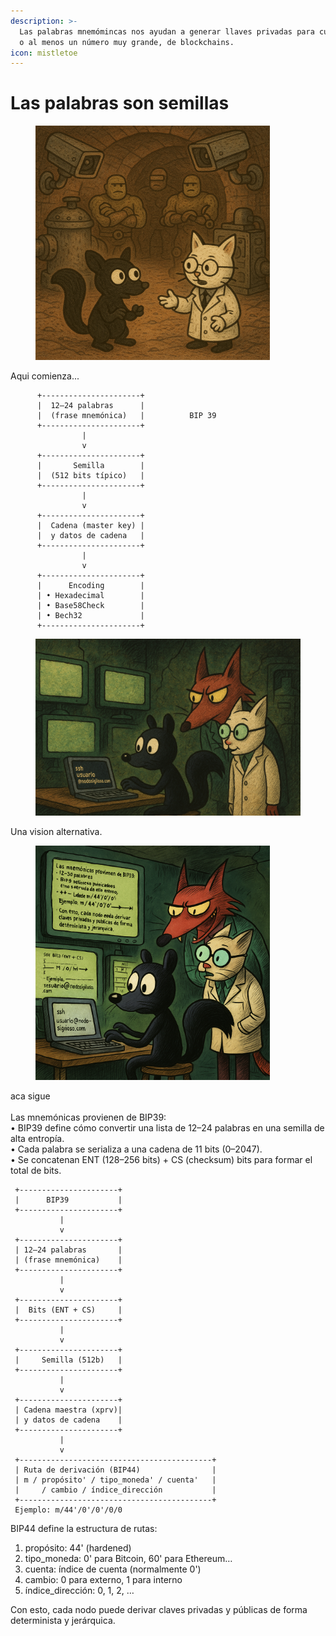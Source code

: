 ```yaml
---
description: >-
  Las palabras mnemómincas nos ayudan a generar llaves privadas para cualquier ,
  o al menos un número muy grande, de blockchains.
icon: mistletoe
---
```


# Las palabras son semillas

<figure><img src=".gitbook/assets/image (2) (1).png" alt="" width="375"><figcaption></figcaption></figure>

Aqui comienza...



```
      +----------------------+
      |  12–24 palabras      |
      |  (frase mnemónica)   |          BIP 39 
      +----------------------+
                |
                v
      +----------------------+
      |       Semilla        |
      |  (512 bits típico)   |
      +----------------------+
                |
                v
      +----------------------+
      |  Cadena (master key) |
      |  y datos de cadena   |
      +----------------------+
                |
                v
      +----------------------+
      |      Encoding        |
      | • Hexadecimal        |
      | • Base58Check        |
      | • Bech32             |
      +----------------------+

```

<figure><img src=".gitbook/assets/image (1) (1) (1) (1) (1) (1) (1) (1).png" alt=""><figcaption></figcaption></figure>

Una vision alternativa.

<figure><img src=".gitbook/assets/image (2).png" alt="" width="375"><figcaption></figcaption></figure>

aca sigue\
\
Las mnemónicas provienen de BIP39:
\
• BIP39 define cómo convertir una lista de 12–24 palabras en una semilla de alta entropía.\
• Cada palabra se serializa a una cadena de 11 bits (0–2047).\
• Se concatenan ENT (128–256 bits) + CS (checksum) bits para formar el total de bits.

```
 +----------------------+
 |      BIP39           |
 +----------------------+
           |
           v
 +----------------------+
 | 12–24 palabras       |
 | (frase mnemónica)    |
 +----------------------+
           |
           v
 +----------------------+
 |  Bits (ENT + CS)     |
 +----------------------+
           |
           v
 +----------------------+
 |     Semilla (512b)   |
 +----------------------+
           |
           v
 +----------------------+
 | Cadena maestra (xprv)|
 | y datos de cadena    |
 +----------------------+
           |
           v
 +-------------------------------------------+
 | Ruta de derivación (BIP44)                |
 | m / propósito' / tipo_moneda' / cuenta'   |
 |     / cambio / índice_dirección           |
 +-------------------------------------------+
 Ejemplo: m/44'/0'/0'/0/0
```

BIP44 define la estructura de rutas:

1. propósito: 44' (hardened)
2. tipo\_moneda: 0' para Bitcoin, 60' para Ethereum…
3. cuenta: índice de cuenta (normalmente 0')
4. cambio: 0 para externo, 1 para interno
5. índice\_dirección: 0, 1, 2, …

Con esto, cada nodo puede derivar claves privadas y públicas de forma determinista y jerárquica.
